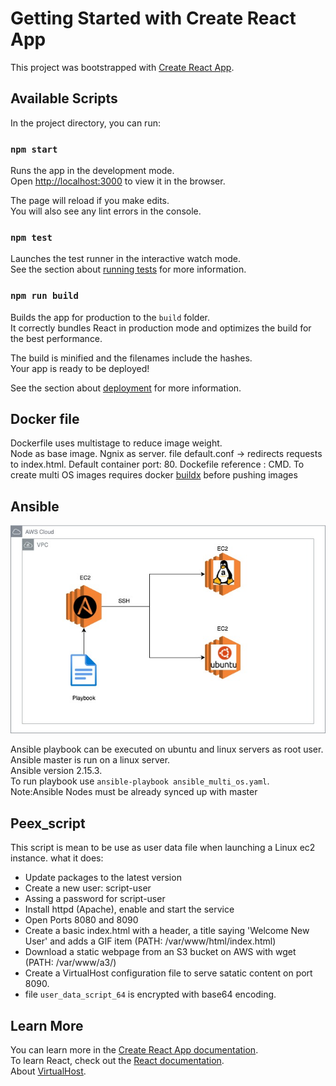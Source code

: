 # Getting Started with Create React App

This project was bootstrapped with [Create React App](https://github.com/facebook/create-react-app).

## Available Scripts

In the project directory, you can run:

### `npm start`

Runs the app in the development mode.\
Open [http://localhost:3000](http://localhost:3000) to view it in the browser.

The page will reload if you make edits.\
You will also see any lint errors in the console.

### `npm test`

Launches the test runner in the interactive watch mode.\
See the section about [running tests](https://facebook.github.io/create-react-app/docs/running-tests) for more information.

### `npm run build`

Builds the app for production to the `build` folder.\
It correctly bundles React in production mode and optimizes the build for the best performance.

The build is minified and the filenames include the hashes.\
Your app is ready to be deployed!

See the section about [deployment](https://facebook.github.io/create-react-app/docs/deployment) for more information.

## Docker file

Dockerfile uses multistage to reduce image weight.  
Node as base image. 
Ngnix as server. 
file default.conf -> redirects requests to index.html. 
Default container port: 80. 
Dockefile reference : CMD. 
To create multi OS images requires docker [buildx](https://docs.docker.com/reference/cli/docker/buildx/) before pushing images


## Ansible

![Ansible Schema](/Images/Ansible_Diagram.jpg)

Ansible playbook can be executed on ubuntu and linux servers as root user.  
Ansible master is run on a linux server.  
Ansible version 2.15.3.  
To run playbook use `ansible-playbook ansible_multi_os.yaml`.   
    Note:Ansible Nodes must be already synced up with master

## Peex_script

This script is mean to be use as user data file when launching a Linux ec2 instance.
what it does:
- Update packages to the latest version
- Create a new user: script-user
- Assing a password for script-user
- Install httpd (Apache), enable and start the service
- Open Ports 8080 and 8090
- Create a basic index.html with a header, a title saying 'Welcome New User' and adds a GIF item (PATH: /var/www/html/index.html)
- Download a static webpage from an S3 bucket on AWS with wget (PATH: /var/www/a3/)
- Create a VirtualHost configuration file to serve satatic content on port 8090. 
- file `user_data_script_64` is encrypted with base64 encoding. 


## Learn More

You can learn more in the [Create React App documentation](https://facebook.github.io/create-react-app/docs/getting-started).  
To learn React, check out the [React documentation](https://reactjs.org/).  
About [VirtualHost](https://httpd.apache.org/docs/2.4/vhosts/). 





